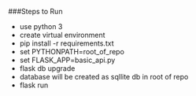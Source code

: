###Steps to Run

* use python 3
* create virtual environment
* pip install -r requirements.txt
* set PYTHONPATH=root_of_repo
* set FLASK_APP=basic_api.py
* flask db upgrade
* database will be created as sqllite db in root of repo
* flask run